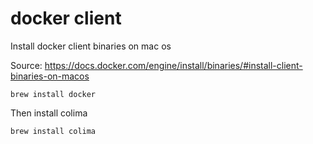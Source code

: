 # docker client

Install docker client binaries on mac os

Source: https://docs.docker.com/engine/install/binaries/#install-client-binaries-on-macos

```
brew install docker
```

Then install colima

```
brew install colima
```